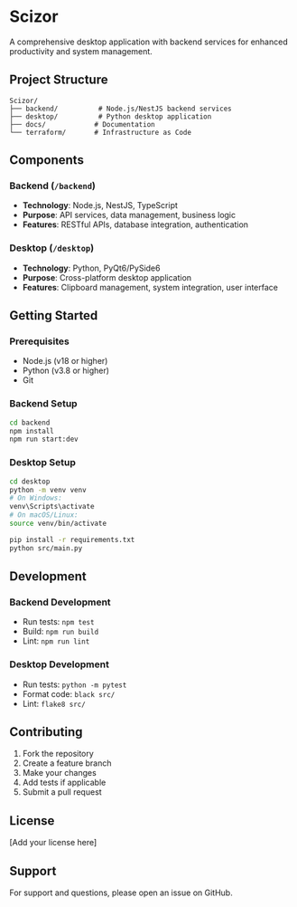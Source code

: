 # Scizor

A comprehensive desktop application with backend services for enhanced productivity and system management.

## Project Structure

```
Scizor/
├── backend/          # Node.js/NestJS backend services
├── desktop/          # Python desktop application
├── docs/            # Documentation
└── terraform/       # Infrastructure as Code
```

## Components

### Backend (`/backend`)
- **Technology**: Node.js, NestJS, TypeScript
- **Purpose**: API services, data management, business logic
- **Features**: RESTful APIs, database integration, authentication

### Desktop (`/desktop`)
- **Technology**: Python, PyQt6/PySide6
- **Purpose**: Cross-platform desktop application
- **Features**: Clipboard management, system integration, user interface

## Getting Started

### Prerequisites
- Node.js (v18 or higher)
- Python (v3.8 or higher)
- Git

### Backend Setup
```bash
cd backend
npm install
npm run start:dev
```

### Desktop Setup
```bash
cd desktop
python -m venv venv
# On Windows:
venv\Scripts\activate
# On macOS/Linux:
source venv/bin/activate

pip install -r requirements.txt
python src/main.py
```

## Development

### Backend Development
- Run tests: `npm test`
- Build: `npm run build`
- Lint: `npm run lint`

### Desktop Development
- Run tests: `python -m pytest`
- Format code: `black src/`
- Lint: `flake8 src/`

## Contributing

1. Fork the repository
2. Create a feature branch
3. Make your changes
4. Add tests if applicable
5. Submit a pull request

## License

[Add your license here]

## Support

For support and questions, please open an issue on GitHub. 